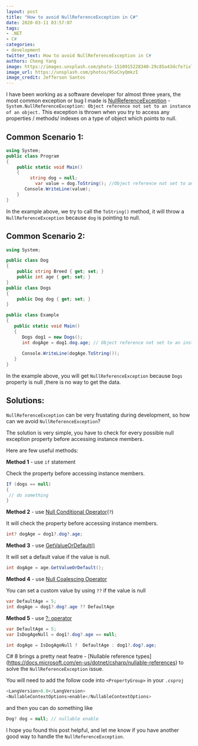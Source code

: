 ```yaml
---
layout: post
title: "How to avoid NullReferenceException in C#"
date: 2020-03-11 03:57:07
tags:
- .NET
- C#
categories:
- development
twitter_text: How to avoid NullReferenceException in C#
authors: Cheng Yang
image: https://images.unsplash.com/photo-1510915228340-29c85a43dcfe?ixlib=rb-1.2.1&ixid=eyJhcHBfaWQiOjEyMDd9&auto=format&fit=crop&w=1050&q=80
image_url: https://unsplash.com/photos/9SoCnyQmkzI
image_credit: Jefferson Santos
---
```


I have been working as a software developer for almost three years, the most common exception or bug I made is [NullReferenceException](https://docs.microsoft.com/en-us/dotnet/api/system.nullreferenceexception?view=netframework-4.8) -`System.NullReferenceException: Object reference not set to an instance of an object.` This exception is thrown when you try to access any properties / methods/ indexes on a type of object which points to null. 

## Common Scenario 1:

```csharp
using System; 
public class Program
{
    public static void Main()
    {
     	 string dog = null;
		   var value = dog.ToString(); //Object reference not set to an instance of an object
   	   Console.WriteLine(value);
    }
}
```
In the example above, we try to call the `ToString()` method, it will throw a `NullReferenceException` because `dog` is pointing to null.

## Common Scenario 2:
```csharp
using System;

public class Dog
{
    public string Breed { get; set; }
	public int age { get; set; }
}
public class Dogs
{
    public Dog dog { get; set; }
}

public class Example
{
   public static void Main()
   {
      Dogs dog1 = new Dogs();
      int dogAge = dog1.dog.age; // Object reference not set to an instance of an object
	   
      Console.WriteLine(dogAge.ToString());  
   }
}

```
In the example above, you will get `NullReferenceException` because `Dogs` property is null ,there is no way to get the data.

## Solutions:
`NullReferenceException` can be very frustating during development, so how can we avoid `NullReferenceException`?

The solution is very simple, you have to check for every possible null exception property before accessing instance members.

Here are few useful methods:

**Method 1** - use `if` statement

Check the property before accessing instance members.

```csharp
If (dogs == null)
{
 // do something
}
```

**Method 2** - use [Null Conditional Operator](https://docs.microsoft.com/en-us/dotnet/csharp/language-reference/operators/member-access-operators#null-conditional-operators--and-)(`?`) 

It will check the property before accessing instance members.

```csharp
int? dogAge = dog1?.dog?.age;
```

**Method 3** - use [GetValueOrDefault()](https://docs.microsoft.com/en-us/dotnet/api/system.nullable-1.getvalueordefault?view=netframework-4.8) 

It will set a default value if the value is null.

```csharp
int dogAge = age.GetValueOrDefault();
```

**Method 4** - use [Null Coalescing Operator](https://docs.microsoft.com/en-us/dotnet/csharp/language-reference/operators/null-coalescing-operator) 

You can set a custom value by using `??` if the value is null

```csharp
var DefaultAge = 5;
int dogAge = dog1?.dog?.age ?? DefaultAge
```

**Method 5** - use [?: operator](https://docs.microsoft.com/en-us/dotnet/csharp/language-reference/operators/conditional-operator)

```csharp
var DefaultAge = 5;
var IsDogAgeNull = dog1?.dog?.age == null;

int dogAge = IsDogAgeNull ?  DefaultAge : dog1?.dog?.age;
```
 C# 8 brings a pretty neat featre - [Nullable reference types] (https://docs.microsoft.com/en-us/dotnet/csharp/nullable-references) to solve the `NullReferenceException` issue.

You will need to add the follow code into `<PropertyGroup>` in your `.csproj`
```csharp
<LangVersion>8.0</LangVersion>
<NullableContextOptions>enable</NullableContextOptions>
```
and then you can do something like 
```csharp
Dog? dog = null; // nullable enable
```


I hope you found this post helpful, and let me know if you have another good way to handle the `NullReferenceException`.

